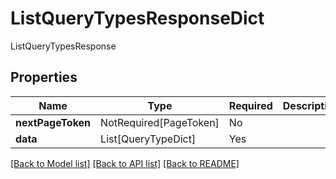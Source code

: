 # ListQueryTypesResponseDict

ListQueryTypesResponse

## Properties
| Name | Type | Required | Description |
| ------------ | ------------- | ------------- | ------------- |
**nextPageToken** | NotRequired[PageToken] | No |  |
**data** | List[QueryTypeDict] | Yes |  |


[[Back to Model list]](../../../../README.md#models-v1-link) [[Back to API list]](../../../../README.md#apis-v1-link) [[Back to README]](../../../../README.md)
